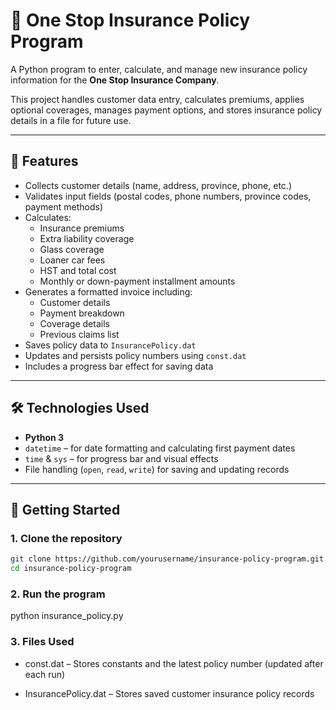 # 🏢 One Stop Insurance Policy Program  

A Python program to enter, calculate, and manage new insurance policy information for the **One Stop Insurance Company**.  

This project handles customer data entry, calculates premiums, applies optional coverages, manages payment options, and stores insurance policy details in a file for future use.  

---

## 📌 Features  
- Collects customer details (name, address, province, phone, etc.)  
- Validates input fields (postal codes, phone numbers, province codes, payment methods)  
- Calculates:  
  - Insurance premiums  
  - Extra liability coverage  
  - Glass coverage  
  - Loaner car fees  
  - HST and total cost  
  - Monthly or down-payment installment amounts  
- Generates a formatted invoice including:  
  - Customer details  
  - Payment breakdown  
  - Coverage details  
  - Previous claims list  
- Saves policy data to `InsurancePolicy.dat`  
- Updates and persists policy numbers using `const.dat`  
- Includes a progress bar effect for saving data  

---

## 🛠️ Technologies Used  
- **Python 3**  
- `datetime` – for date formatting and calculating first payment dates  
- `time` & `sys` – for progress bar and visual effects  
- File handling (`open`, `read`, `write`) for saving and updating records  

---

## 🚀 Getting Started  

### 1. Clone the repository  
```bash
git clone https://github.com/yourusername/insurance-policy-program.git
cd insurance-policy-program
```

### 2. Run the program
python insurance_policy.py

### 3. Files Used

- const.dat – Stores constants and the latest policy number (updated after each run)

- InsurancePolicy.dat – Stores saved customer insurance policy records
